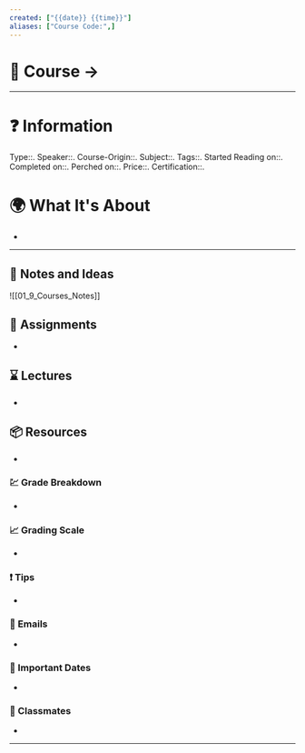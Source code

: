 ```yaml
---
created: ["{{date}} {{time}}"]
aliases: ["Course Code:",]
---
```

# 📃 Course -> 
---
# ❓ Information
Type::.
Speaker::.
Course-Origin::. 
Subject::. 
Tags::.
Started Reading on::.
Completed on::.
Perched on::.
Price::.
Certification::.  

# 🌍 What It's About
-   
---

## 📜 Notes and Ideas
![[01_9_Courses_Notes]]
## 🎯 Assignments
- 
## ⌛ Lectures
- 
## 📦 Resources
- 
### 💹 Grade Breakdown
- 
### 📈 Grading Scale
- 
### ❗ Tips
- 
### 📧 Emails
- 
### 📆 Important Dates
- 
### 👤 Classmates
- 
___

